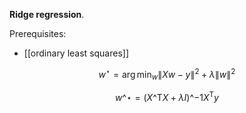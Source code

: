 **Ridge regression**.

Prerequisites:

- [[ordinary least squares]] 

$$
w^\star = \arg\min_w \lVert Xw - y \rVert^2 + \lambda \lVert w \rVert^2
$$

$$
w\^\star = (X\^\mathsf{T}X + \lambda I)\^{-1}X^\mathsf{T}y
$$